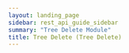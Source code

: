 ```yaml
---
layout: landing_page
sidebar: rest_api_guide_sidebar
summary: "Tree Delete Module"
title: Tree Delete (Tree Delete)
---
```

